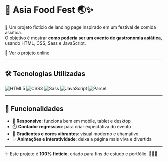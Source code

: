 # 🍜 Asia Food Fest 🌏✨

🎉 Um projeto fictício de landing page inspirado em um festival de comida asiática.  
O objetivo é mostrar **como poderia ser um evento de gastronomia asiática**, usando HTML, CSS, Sass e JavaScript.

🔗 [Ver o projeto online](https://asia-food-fest-fzds.vercel.app/)

---

## 🛠️ Tecnologias Utilizadas
![HTML5](https://img.shields.io/badge/HTML5-E34F26?style=flat&logo=html5&logoColor=white)
![CSS3](https://img.shields.io/badge/CSS3-1572B6?style=flat&logo=css3&logoColor=white)
![Sass](https://img.shields.io/badge/Sass-CC6699?style=flat&logo=sass&logoColor=white)
![JavaScript](https://img.shields.io/badge/JavaScript-F7DF1E?style=flat&logo=javascript&logoColor=black)
![Parcel](https://img.shields.io/badge/Parcel-DF1B00?style=flat&logo=parcel&logoColor=white)

---

## 🌟 Funcionalidades

- 📱 **Responsivo**: funciona bem em mobile, tablet e desktop  
- ⏱️ **Contador regressivo**: para criar expectativa do evento  
- 🌈 **Gradientes e cores vibrantes**: visual moderno e chamativo  
- ✨ **Animações e interatividade**: deixa a página mais viva e divertida  

---

✨ Este projeto é **100% fictício**, criado para fins de estudo e portfólio. 🍜🥢🍣  
